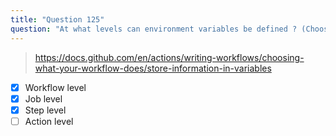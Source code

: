 ```yaml
---
title: "Question 125"
question: "At what levels can environment variables be defined ? (Choose three)"
---
```



> https://docs.github.com/en/actions/writing-workflows/choosing-what-your-workflow-does/store-information-in-variables
- [x] Workflow level
- [x] Job level
- [x] Step level
- [ ] Action level
